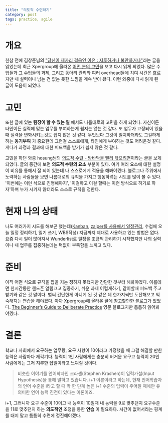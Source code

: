 ```yaml
---
title: "의도적 수련하기"
category: post
tags: practice, agile
---
```

# 개요
한참 전에 김창준님의 ["당신이 제자리 걸음인 이유 : 지루하거나 불안하거나"](http://agile.egloos.com/5749946)라는 글을 읽었는데 최근 Xpergroup에 올라온 [어떤 분의 고민](https://groups.google.com/d/topic/xper/7lCVZ_kfLvM/discussion)을 보고 다시 읽게 되었다. 많은 수업들과 그 수업들의 과제, 그리고 동아리 관리와 여러 overhead들에 치여 시간은 흐르지만 내 실력이나 남는 건 없는 듯한 느낌을 계속 받아 왔다. 이런 와중에 다시 읽게 된 글이 도움이 되었다.  

# 고민
또한 글에 있는 **팀장이 할 수 있는 일** 에서도 나름대로의 고민을 하게 되었다. 자신이든 타인이든 실력에 맞는 업무를 부여하는게 쉽지는 않는 것 같다. 또 업무가 고정되어 있을 때 실력을 변화시키는것도 쉽지 않은 것 같다. 무엇보다 그것이 일치하더라도 그걸하게하는 **동기부여** 가 중요한데 그런걸 스스로에게, 타인에게 부여하는 것도 어려운것 같다. 게다가 과정과 결과에 대한 피드백을 받기가 쉽지 않은 것 같다.  

고민을 하던 와중 hosung님의 [의도적 수련 - 방바닥을 빨리 닦으려면](http://blog.novice.io/post/yidojeog-suryeon-bangbadageul-bbalri-daggeuryeomyeon)이라는 글을 보게 되었다. 글의 중간에 보면 **의도적 수련의 요소** 부분이 있다. 여기 여러 요소에 대한 설명이 비유를 통해서 잘 되어 있는데 나 스스로에게 적용을 해봐야겠다. 블로그나 주위에서 노력하는 사람들을 보면 나름대로의 규칙을 가지고 행동하려는 시도를 많이 볼 수 있다. '이번에는 이런 식으로 진행해야지', '이걸하고 이걸 할때는 이런 방식으로 하기로 하자'하며 누가 시키지 않더라도 스스로 규칙을 정한다.

# 현재 나의 상태
나도 여러가지 시도를 해보곤 했는데([Kanban](http://blog.harveyk.me/post/2015/11/24/kanban-start-guide/), [zaiper를 사용해서 일정관리](http://blog.harveyk.me/post/2015/10/07/zaiper-integration/), 수첩에 오늘 일정 정리하기, 일기 쓰기, WBS작성) 지금까지 제대로 사용하고 있는 방법은 없다. 요즘 다시 일이 많아져서 Wunderlist로 일정을 조금씩 관리하기 시작했지만 나의 실력이나 내 업무를 집중하는데는 턱없이 부족함을 느끼고 있다.

# 준비
아직 어떤 식으로 규칙을 잡을 지는 정하지 못했지만 간단한 것부터 해봐야겠다. 이를테면 한시간동안 핸드폰 알림끄고 집중하기, 쉬운 과제 어렵게하기, 같이할때 피드백 주고받기와 같은 것 말이다. 벌써 간단한게 아니게 된 것 같은 데 한가지씩만 도전해보고 익숙해지는 연습을 해야겠다. 아까 Xpergroup에 올라온 글에 참고할만한 블로그가 있었다. [The Beginner’s Guide to Deliberate Practice](http://jamesclear.com/deliberate-practice-theory) 영문 블로그지만 틈틈히 읽어봐야겠다.

# 결론
학교나 사회에서 요구하는 업무량, 요구 사항이 10이라고 가정했을 때 그걸 해결할 만한 능력은 사람마다 제각기다. 능력이 1인 사람에게는 충분히 버거운 요구고 능력이 20인 사람에게는 그저 지루한 잡일이라고 느껴질 것이다.

> 비슷한 이야기를 언어학자인 크라센(Stephen Krashen)이 입력가설(Input Hypothesis)을 통해 말하고 있습니다. i+1 이론이라고 하는데, 현재 언어학습자의 언어 수준을 i라고 할 때 딱 한 단계 높은 i+1 수준의 입력이 주어질 때에만 유의미한 언어 능력 진전이 있다는 이론이죠.

i+1, 그러니까 요구 수준이 10이고 내 능력이 10일때 내 능력을 9로 맞추던지 요구수준을 11로 맞추던지 하는 **의도적인** 조정을 통한 **연습** 이 필요하다. 시간이 없어서라는 핑계를 대지 말고 틈틈히 수련에 정진해야겠다.
